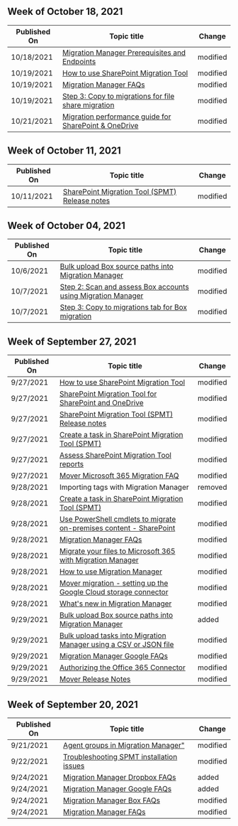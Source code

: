 <!-- This file is generated automatically each week. Changes made to this file will be overwritten.-->



## Week of October 18, 2021


| Published On |Topic title | Change |
|------|------------|--------|
| 10/18/2021 | [Migration Manager Prerequisites and Endpoints](/SharepointMigration/mm-prerequisites) | modified |
| 10/19/2021 | [How to use SharePoint Migration Tool](/SharepointMigration/how-to-use-the-sharepoint-migration-tool) | modified |
| 10/19/2021 | [Migration Manager FAQs](/SharepointMigration/mm-faqs) | modified |
| 10/19/2021 | [Step 3: Copy to migrations for file share migration](/SharepointMigration/mm-fileshare-copy-to-migrations) | modified |
| 10/21/2021 | [Migration performance guide for SharePoint & OneDrive](/SharepointMigration/sharepoint-online-and-onedrive-migration-speed) | modified |


## Week of October 11, 2021


| Published On |Topic title | Change |
|------|------------|--------|
| 10/11/2021 | [SharePoint Migration Tool (SPMT) Release notes](/SharepointMigration/new-and-improved-features-in-the-sharepoint-migration-tool) | modified |


## Week of October 04, 2021


| Published On |Topic title | Change |
|------|------------|--------|
| 10/6/2021 | [Bulk upload Box source paths into Migration Manager](/SharepointMigration/mm-box-bulk-upload-source-paths-csv) | modified |
| 10/7/2021 | [Step 2: Scan and assess Box accounts using Migration Manager](/SharepointMigration/mm-box-step2-scan-assess) | modified |
| 10/7/2021 | [Step 3: Copy to migrations tab for Box migration](/SharepointMigration/mm-box-step3-copy-to-migrations) | modified |


## Week of September 27, 2021


| Published On |Topic title | Change |
|------|------------|--------|
| 9/27/2021 | [How to use SharePoint Migration Tool](/SharepointMigration/how-to-use-the-sharepoint-migration-tool) | modified |
| 9/27/2021 | [SharePoint Migration Tool for SharePoint and OneDrive](/SharepointMigration/introducing-the-sharepoint-migration-tool) | modified |
| 9/27/2021 | [SharePoint Migration Tool (SPMT) Release notes](/SharepointMigration/new-and-improved-features-in-the-sharepoint-migration-tool) | modified |
| 9/27/2021 | [Create a task in SharePoint Migration Tool (SPMT)](/SharepointMigration/spmt-create-task) | modified |
| 9/27/2021 | [Assess SharePoint Migration Tool reports](/SharepointMigration/using-the-sharepoint-migration-tool-reports) | modified |
| 9/27/2021 | [Mover Microsoft 365 Migration FAQ](/SharepointMigration/mover-microsoft-365-faq) | modified |
| 9/28/2021 | Importing tags with Migration Manager | removed |
| 9/28/2021 | [Create a task in SharePoint Migration Tool (SPMT)](/SharepointMigration/spmt-create-task) | modified |
| 9/28/2021 | [Use PowerShell cmdlets to migrate on-premises content - SharePoint](/SharepointMigration/upload-on-premises-content-to-sharepoint-online-using-powershell-cmdlets) | modified |
| 9/28/2021 | [Migration Manager FAQs](/SharepointMigration/mm-faqs) | modified |
| 9/28/2021 | [Migrate your files to Microsoft 365 with Migration Manager](/SharepointMigration/mm-get-started) | modified |
| 9/28/2021 | [How to use Migration Manager](/SharepointMigration/mm-how-to-use) | modified |
| 9/28/2021 | [Mover migration - setting up the Google Cloud storage connector](/SharepointMigration/mover-googlecloudstore) | modified |
| 9/28/2021 | [What's new in Migration Manager](/SharepointMigration/mm-whats-new) | modified |
| 9/29/2021 | [Bulk upload Box source paths into Migration Manager](/SharepointMigration/mm-box-bulk-upload-source-paths-csv) | added |
| 9/29/2021 | [Bulk upload tasks into Migration Manager using a CSV or JSON file](/SharepointMigration/mm-bulk-upload-format-csv-json) | modified |
| 9/29/2021 | [Migration Manager Google FAQs](/SharepointMigration/mm-faqs-google) | modified |
| 9/29/2021 | [Authorizing the Office 365 Connector](/SharepointMigration/mover-o365) | modified |
| 9/29/2021 | [Mover Release Notes](/SharepointMigration/mover-release-notes) | modified |


## Week of September 20, 2021


| Published On |Topic title | Change |
|------|------------|--------|
| 9/21/2021 | [Agent groups in Migration Manager"](/SharepointMigration/mm-agent-targeting) | modified |
| 9/22/2021 | [Troubleshooting SPMT installation issues](/SharepointMigration/spmt-install-issues) | modified |
| 9/24/2021 | [Migration Manager Dropbox FAQs](/SharepointMigration/mm-faqs-dropbox) | added |
| 9/24/2021 | [Migration Manager Google FAQs](/SharepointMigration/mm-faqs-google) | added |
| 9/24/2021 | [Migration Manager Box FAQs](/SharepointMigration/mm-faqs-box) | modified |
| 9/24/2021 | [Migration Manager FAQs](/SharepointMigration/mm-faqs) | modified |
